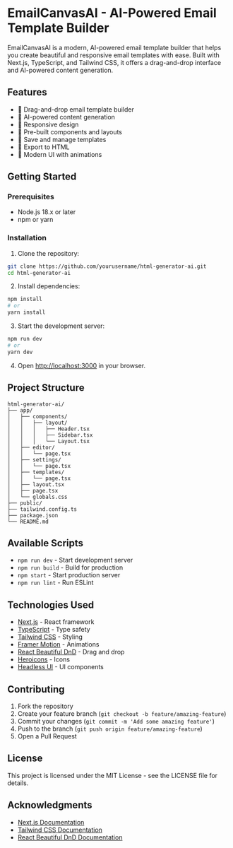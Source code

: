 # EmailCanvasAI - AI-Powered Email Template Builder

EmailCanvasAI is a modern, AI-powered email template builder that helps you create beautiful and responsive email templates with ease. Built with Next.js, TypeScript, and Tailwind CSS, it offers a drag-and-drop interface and AI-powered content generation.

## Features

- 🎨 Drag-and-drop email template builder
- 🤖 AI-powered content generation
- 📱 Responsive design
- 🎯 Pre-built components and layouts
- 💾 Save and manage templates
- 🔄 Export to HTML
- 🎉 Modern UI with animations

## Getting Started

### Prerequisites

- Node.js 18.x or later
- npm or yarn

### Installation

1. Clone the repository:
```bash
git clone https://github.com/yourusername/html-generator-ai.git
cd html-generator-ai
```

2. Install dependencies:
```bash
npm install
# or
yarn install
```

3. Start the development server:
```bash
npm run dev
# or
yarn dev
```

4. Open [http://localhost:3000](http://localhost:3000) in your browser.

## Project Structure

```
html-generator-ai/
├── app/
│   ├── components/
│   │   ├── layout/
│   │   │   ├── Header.tsx
│   │   │   ├── Sidebar.tsx
│   │   │   └── Layout.tsx
│   ├── editor/
│   │   └── page.tsx
│   ├── settings/
│   │   └── page.tsx
│   ├── templates/
│   │   └── page.tsx
│   ├── layout.tsx
│   ├── page.tsx
│   └── globals.css
├── public/
├── tailwind.config.ts
├── package.json
└── README.md
```

## Available Scripts

- `npm run dev` - Start development server
- `npm run build` - Build for production
- `npm start` - Start production server
- `npm run lint` - Run ESLint

## Technologies Used

- [Next.js](https://nextjs.org/) - React framework
- [TypeScript](https://www.typescriptlang.org/) - Type safety
- [Tailwind CSS](https://tailwindcss.com/) - Styling
- [Framer Motion](https://www.framer.com/motion/) - Animations
- [React Beautiful DnD](https://github.com/atlassian/react-beautiful-dnd) - Drag and drop
- [Heroicons](https://heroicons.com/) - Icons
- [Headless UI](https://headlessui.dev/) - UI components

## Contributing

1. Fork the repository
2. Create your feature branch (`git checkout -b feature/amazing-feature`)
3. Commit your changes (`git commit -m 'Add some amazing feature'`)
4. Push to the branch (`git push origin feature/amazing-feature`)
5. Open a Pull Request

## License

This project is licensed under the MIT License - see the LICENSE file for details.

## Acknowledgments

- [Next.js Documentation](https://nextjs.org/docs)
- [Tailwind CSS Documentation](https://tailwindcss.com/docs)
- [React Beautiful DnD Documentation](https://github.com/atlassian/react-beautiful-dnd) 